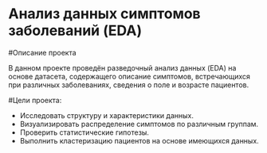 Анализ данных симптомов заболеваний (EDA)
==========================================================
#Описание проекта

В данном проекте проведён разведочный анализ данных (EDA) на основе датасета, содержащего описание симптомов, встречающихся при различных заболеваниях, сведения о поле и возрасте пациентов.

#Цели проекта:
- Исследовать структуру и характеристики данных.
- Визуализировать распределение симптомов по различным группам.
- Проверить статистические гипотезы.
- Выполнить кластеризацию пациентов на основе имеющихся данных.

